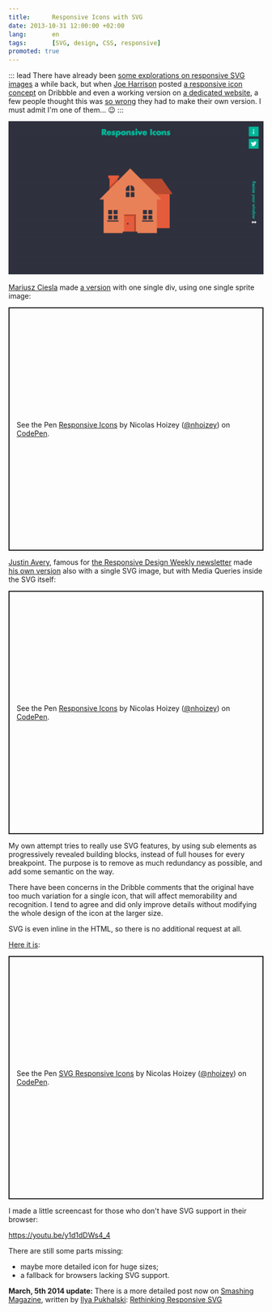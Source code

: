 ```yaml
---
title:      Responsive Icons with SVG
date: 2013-10-31 12:00:00 +02:00
lang:       en
tags:       [SVG, design, CSS, responsive]
promoted: true
---
```


::: lead
There have already been [some explorations on responsive SVG images](http://blog.cloudfour.com/media-queries-in-svg-images/) a while back, but when [Joe Harrison](http://www.joeharrison.co.uk/) posted [a responsive icon concept](http://dribbble.com/shots/1290195-New-Project-Responsive-Icons) on Dribbble and even a working version on [a dedicated website](http://responsiveicons.co.uk/), a few people thought this was [so wrong](http://xkcd.com/386/) they had to make their own version. I must admit I'm one of them… 😉
:::

![A screenshot of the Responsive Icons site](responsive-icons.png)

[Mariusz Ciesla](http://mariusz.cc/) made [a version](https://codepen.io/mariusz/pen/azBne) with one single div, using one single sprite image:

<p class="codepen" data-height="480" data-theme-id="2148" data-default-tab="result" data-user="nhoizey" data-slug-hash="mRLLzg" data-preview="true" style="height: 480px; box-sizing: border-box; display: flex; align-items: center; justify-content: center; border: 2px solid; margin: 1em 0; padding: 1em;" data-pen-title="Responsive Icons">
  <span>See the Pen <a href="https://codepen.io/nhoizey/pen/mRLLzg">
  Responsive Icons</a> by Nicolas Hoizey (<a href="https://codepen.io/nhoizey">@nhoizey</a>)
  on <a href="https://codepen.io">CodePen</a>.</span>
</p>
<script async src="https://cpwebassets.codepen.io/assets/embed/ei.js"></script>

[Justin Avery](http://justinavery.me/), famous for [the Responsive Design Weekly newsletter](http://responsivedesignweekly.com/) made [his own version](http://responsivedesign.is/articles/responsive-icons) also with a single SVG image, but with Media Queries inside the SVG itself:

<p class="codepen" data-height="480" data-theme-id="2148" data-default-tab="result" data-user="nhoizey" data-slug-hash="mRLLzg" data-preview="true" style="height: 480px; box-sizing: border-box; display: flex; align-items: center; justify-content: center; border: 2px solid; margin: 1em 0; padding: 1em;" data-pen-title="Responsive Icons">
  <span>See the Pen <a href="https://codepen.io/nhoizey/pen/mRLLzg">
  Responsive Icons</a> by Nicolas Hoizey (<a href="https://codepen.io/nhoizey">@nhoizey</a>)
  on <a href="https://codepen.io">CodePen</a>.</span>
</p>
<script async src="https://cpwebassets.codepen.io/assets/embed/ei.js"></script>

My own attempt tries to really use SVG features, by using sub elements as progressively revealed building blocks, instead of full houses for every breakpoint. The purpose is to remove as much redundancy as possible, and add some semantic on the way.

There have been concerns in the Dribble comments that the original have too much variation for a single icon, that will affect memorability and recognition. I tend to agree and did only improve details without modifying the whole design of the icon at the larger size.

SVG is even inline in the HTML, so there is no additional request at all.

[Here it is](https://codepen.io/nhoizey/pen/ICJvA):

<p class="codepen" data-height="480" data-theme-id="2148" data-default-tab="result" data-user="nhoizey" data-slug-hash="ICJvA" data-preview="true" style="height: 480px; box-sizing: border-box; display: flex; align-items: center; justify-content: center; border: 2px solid; margin: 1em 0; padding: 1em;" data-pen-title="SVG Responsive Icons">
  <span>See the Pen <a href="https://codepen.io/nhoizey/pen/ICJvA">
  SVG Responsive Icons</a> by Nicolas Hoizey (<a href="https://codepen.io/nhoizey">@nhoizey</a>)
  on <a href="https://codepen.io">CodePen</a>.</span>
</p>
<script async src="https://cpwebassets.codepen.io/assets/embed/ei.js"></script>

I made a little screencast for those who don't have SVG support in their browser:

https://youtu.be/y1d1dDWs4_4

There are still some parts missing:

- maybe more detailed icon for huge sizes;
- a fallback for browsers lacking SVG support.

**March, 5th 2014 update:** There is a more detailed post now on [Smashing Magazine](http://smashingmagazine.com/), written by [Ilya Pukhalski](http://blog.pukhalski.com/): [Rethinking Responsive SVG](http://coding.smashingmagazine.com/2014/03/05/rethinking-responsive-svg/)
